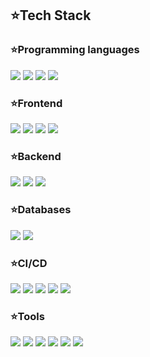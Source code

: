 <div align="left"> 
  <h2>⭐Tech Stack</h2>
    <div> 
      <h3>⭐Programming languages</h3>
      <img src="https://img.shields.io/badge/JavaScript-F7DF1EF?style=flat-square&logo=JavaScript&logoColor=white"/>
      <img src="https://img.shields.io/badge/Java-007396?style=flat-square&logo=OpenJDK&logoColor=white"/>
      <img src="https://img.shields.io/badge/Kotlin-7F52FF?style=flat-square&logo=Kotlin&logoColor=white"/>
      <img src="https://img.shields.io/badge/TypeScript-3178C6?style=flat-square&logo=TypeScript&logoColor=white"/>
      <h3>⭐Frontend</h3>
      <img src="https://img.shields.io/badge/jQuery-0769AD?style=flat-square&logo=jQuery&logoColor=white"/>
      <img src="https://img.shields.io/badge/Vue.js-4FC08D?style=flat-square&logo=Vue.js&logoColor=white"/>
      <img src="https://img.shields.io/badge/Vuetify-1867C0?style=flat-square&logo=Vuetify&logoColor=white"/>
      <img src="https://img.shields.io/badge/ESLint-4B32C3?style=flat-square&logo=ESLint&logoColor=white"/>
      <h3>⭐Backend</h3>
      <img src="https://img.shields.io/badge/Spring Boot-6DB33F?style=flat-square&logo=Spring Boot&logoColor=white"/>
      <img src="https://img.shields.io/badge/Apache Tomcat-F8DC75?style=flat-square&logo=Apache Tomcat&logoColor=black"/>
      <img src="https://img.shields.io/badge/node.js-339933?style=flat-square&logo=Node.js&logoColor=white">
      <h3>⭐Databases</h3>
      <img src="https://img.shields.io/badge/MSSQL-CC2927?style=flat-square&logo=Microsoft SQL Server&logoColor=white"/>
      <img src="https://img.shields.io/badge/MariaDB-003545?style=flat-square&logo=MariaDB&logoColor=white"/>
      <h3>⭐CI/CD</h3>
      <img src="https://img.shields.io/badge/git-F05032?style=flat-square&logo=git&logoColor=white">
      <img src="https://img.shields.io/badge/github-181717?style=flat-square&logo=github&logoColor=white">
      <img src="https://img.shields.io/badge/Jenkins-D24939?style=flat-square&logo=Jenkins&logoColor=white">
      <img src="https://img.shields.io/badge/Docker-2496ED?style=flat-square&logo=Docker&logoColor=white">
      <img src="https://img.shields.io/badge/RabbitMQ-FF6600?style=flat-square&logo=RabbitMQ&logoColor=white">
      <h3>⭐Tools</h3>
      <img src="https://img.shields.io/badge/Gradle-02303A?style=flat-square&logo=Gradle&logoColor=white"/>
      <img src="https://img.shields.io/badge/IntelliJ IDEA-000000?style=flat-square&logo=IntelliJ IDEA&logoColor=white"/>
      <img src="https://img.shields.io/badge/Eclipse IDE-2C2255?style=flat-square&logo=Eclipse IDE&logoColor=white"/>
      <img src="https://img.shields.io/badge/Visual Studio-5C2D91?style=flat-square&logo=Visual Studio&logoColor=white"/>
      <img src="https://img.shields.io/badge/Visual Studio Code-007ACC?style=flat-square&logo=Visual Studio Code&logoColor=white"/>
      <a href="https://sotae.notion.site/67ea48a9c8394dd1ad2a4f6374ec097d" target="_blank"><img src="https://img.shields.io/badge/Notion-000000?style=flat-square&logo=Notion&logoColor=white"/></a>
    </div>
</div>

  



